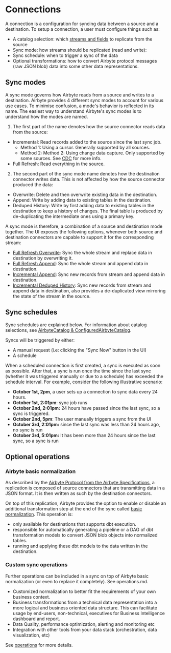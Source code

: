 # Connections

A connection is a configuration for syncing data between a source and a destination. To setup a connection, a user must configure things such as:

* A catalog selection: which [streams and fields](../catalog.md) to replicate from the source
* Sync mode: how streams should be replicated (read and write):
* Sync schedule: when to trigger a sync of the data
* Optional transformations: how to convert Airbyte protocol messages (raw JSON blob) data into some other data representations. 

## Sync modes

A sync mode governs how Airbyte reads from a source and writes to a destination. Airbyte provides 4 different sync modes to account for various use cases. To minimise confusion, a mode's behavior is reflected in its name. The easiest way to understand Airbyte's sync modes is to understand how the modes are named.

1.  The first part of the name denotes how the source connector reads data from the source:
  
  * Incremental: Read records added to the source since the last sync job.
      * Method 1: Using a cursor. Generally supported by all sources.
      * Method 2: Method 2: Using change data capture. Only supported by some sources. See [CDC](../cdc.md) for more info.
  * Full Refresh: Read everything in the source.

2. The second part of the sync mode name denotes how the destination connector writes data. This is not affected by how the source connector produced the data:

  * Overwrite: Delete and then overwrite existing data in the destination.
  * Append: Write by adding data to existing tables in the destination.
  * Deduped History: Write by first adding data to existing tables in the destination to keep a history of changes. The final table is produced by de-duplicating the intermediate ones using a primary key.

A sync mode is therefore, a combination of a source and destination mode together. The UI exposes the following options, whenever both source and destination connectors are capable to support it for the corresponding stream:
* [Full Refresh Overwrite](full-refresh-overwrite.md): Sync the whole stream and replace data in destination by overwriting it.
* [Full Refresh Append](full-refresh-append.md): Sync the whole stream and append data in destination.
* [Incremental Append](incremental-append.md): Sync new records from stream and append data in destination.
* [Incremental Deduped History](incremental-deduped-history.md): Sync new records from stream and append data in destination, also provides a de-duplicated view mirroring the state of the stream in the source.

## Sync schedules

Sync schedules are explained below. For information about catalog selections, see [AirbyteCatalog & ConfiguredAirbyteCatalog](../catalog.md).

Syncs will be triggered by either:

* A manual request \(i.e: clicking the "Sync Now" button in the UI\)
* A schedule

When a scheduled connection is first created, a sync is executed as soon as possible. After that, a sync is run once the time since the last sync \(whether it was triggered manually or due to a schedule\) has exceeded the schedule interval. For example, consider the following illustrative scenario:

* **October 1st, 2pm**, a user sets up a connection to sync data every 24 hours. 
* **October 1st, 2:01pm**: sync job runs 
* **October 2nd, 2:01pm:** 24 hours have passed since the last sync, so a sync is triggered. 
* **October 2nd, 5pm**: The user manually triggers a sync from the UI
* **October 3rd, 2:01pm:** since the last sync was less than 24 hours ago, no sync is run
* **October 3rd, 5:01pm:** It has been more than 24 hours since the last sync, so a sync is run

## Optional operations

### Airbyte basic normalization

As described by the [Airbyte Protocol from the Airbyte Specifications](../airbyte-specification.md), a replication is composed of source connectors that are transmitting data in a JSON format. It is then written as such by the destination connectors. 

On top of this replication, Airbyte provides the option to enable or disable an additional transformation step at the end of the sync called [basic normalization](../basic-normalization.md). This operation is:

- only available for destinations that supports dbt execution.
- responsible for automatically generating a pipeline or a DAG of dbt transformation models to convert JSON blob objects into normalized tables.
- running and applying these dbt models to the data written in the destination.

### Custom sync operations

Further operations can be included in a sync on top of Airbyte basic normalization (or even to replace it completely). See operations.md.

- Customized normalization to better fit the requirements of your own business context.
- Business transformations from a technical data representation into a more logical and business oriented data structure. This can facilitate usage by end-users, non-technical, executives for Business Intelligence dashboard and report.
- Data Quality, performance optimization, alerting and monitoring etc
- Integration with other tools from your data stack (orchestration, data visualization, etc)

See [operations](../operations.md) for more details.
